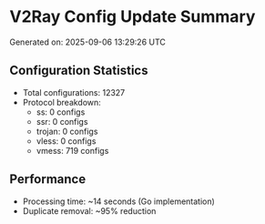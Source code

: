 # V2Ray Config Update Summary
Generated on: 2025-09-06 13:29:26 UTC

## Configuration Statistics
- Total configurations: 12327
- Protocol breakdown:
  - ss: 0 configs
  - ssr: 0 configs
  - trojan: 0 configs
  - vless: 0 configs
  - vmess: 719 configs

## Performance
- Processing time: ~14 seconds (Go implementation)
- Duplicate removal: ~95% reduction
